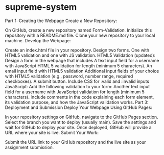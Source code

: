 # supreme-system

Part 1: Creating the Webpage
Create a New Repository:

On GitHub, create a new repository named Form-Validation.
Initialize this repository with a README.md file.
Clone your new repository to your local machine.
Develop the Webpage:

Create an index.html file in your repository.
Design two forms. One with HTML5 validation and one with JS validation.
HTML5 Validation (updated): Design a form in the webpage that includes
A text input field for a username with JavaScript HTML 5 validation for length (minimum 5 characters).
An email input field with HTML5 validation
Additional input fields of your choice with HTML5 validation (e.g., password, number range, required checkboxes).
A submit button.
Include CSS for :valid and :invalid inputs
JavaScript: Add the following validation to your form:
Another text input field for a username with JavaScript validation for length (minimum 5 characters).
Include comments in the code explaining each form element, its validation purpose, and how the JavaScript validation works.
Part 3: Deployment and Submission
Deploy Your Webpage Using GitHub Pages:

In your repository settings on GitHub, navigate to the GitHub Pages section.
Select the branch you want to deploy (usually main).
Save the settings and wait for GitHub to deploy your site.
Once deployed, GitHub will provide a URL where your site is live.
Submit Your Work:

Submit the URL link to your GitHub repository and the live site as your assignment submission.
